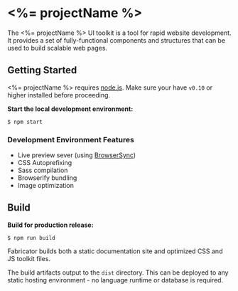 # <%= projectName %>

The <%= projectName %> UI toolkit is a tool for rapid website development. It provides a set of fully-functional components and structures that can be used to build scalable web pages.

## Getting Started

<%= projectName %> requires [node.js](http://nodejs.org). Make sure your have `v0.10` or higher installed before proceeding.

**Start the local development environment:**

`$ npm start`

### Development Environment Features

- Live preview sever (using [BrowserSync](http://www.browsersync.io/))
- CSS Autoprefixing
- Sass compilation
- Browserify bundling
- Image optimization

## Build

**Build for production release:**

`$ npm run build`

Fabricator builds both a static documentation site and optimized CSS and JS toolkit files.

The build artifacts output to the `dist` directory. This can be deployed to any static hosting environment - no language runtime or database is required.
